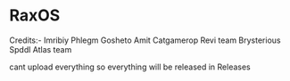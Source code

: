 # RaxOS

Credits:-
Imribiy
Phlegm
Gosheto
Amit
Catgamerop 
Revi team
Brysterious
Spddl
Atlas team

cant upload everything so everything will be released in Releases
